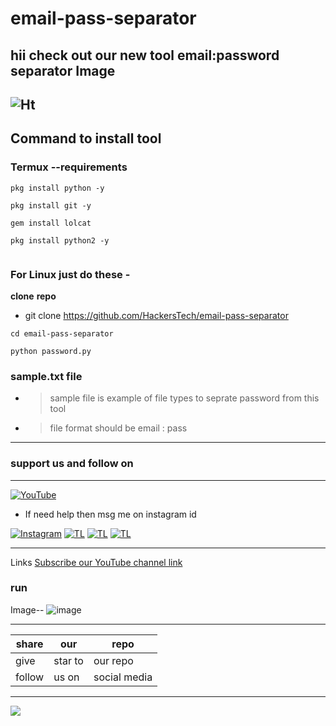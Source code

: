 # email-pass-separator
hii check out  our new tool
email:password separator
Image ![]()
---
![Ht](https://img.shields.io/badge/Made%20by-hackersTech-brightgreen)
---

## Command to install tool

### Termux --requirements
```
pkg install python -y

pkg install git -y

gem install lolcat

pkg install python2 -y


```

### For Linux just do these -

**clone** **repo**


- git clone https://github.com/HackersTech/email-pass-separator
```
cd email-pass-separator

python password.py
```
### sample.txt file
- >sample file is example of file types to seprate password from this tool
- >file format should be email : pass
---
### support us and follow on 

---
<a href="https://youtube.com/channel/UCEX1r_jZouOOpKY7DiWIR6A"><img title="YouTube" src="https://img.shields.io/badge/YouTube-Hackers Tech-blue?style=for-the-badge&logo=Youtube"></a>

- If need help then msg me on instagram id

[![Instagram](https://img.shields.io/badge/INSTAGRAM-ForHelp-green?style=for-the-badge&logo=instagram)](
https://instagram.com/hackers__tech?utm_medium=copy_link)
[![TL](https://img.shields.io/badge/TELEGRAM-CHANNEL-brightgreen?style=for-the-badge&logo=telegram)](https://t.me/hacker_s_tech)
[![TL](https://img.shields.io/badge/Twitter-account-red?style=for-the-badge&logo=Twitter)](https://twitter.com/HackersTech1?s=09)
[![TL](https://img.shields.io/badge/reddit-account-blueviolet?style=for-the-badge&logo=reddit)](https://twitter.com/HackersTech1?s=09)



---
Links
[Subscribe our YouTube channel link](https://youtube.com/channel/UCEX1r_jZouOOpKY7DiWIR6A)


### run
Image--
![image]()

---
|share|our|repo |
|----|----|----|
|give|star to|our repo |
|follow|us on|social media|

---

![](https://www.codewars.com/users/Hackers%20Tech/badges/large)
